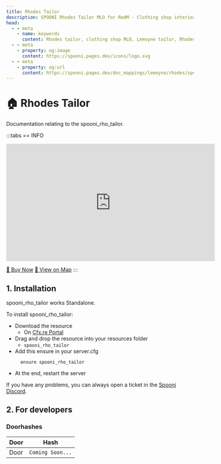 ```yaml
---
title: Rhodes Tailor
description: SPOONI Rhodes Tailor MLO for RedM - Clothing shop interior with workshop area. Fashion and tailoring business for Rhodes roleplay in Red Dead Redemption 2.
head:
  - - meta
    - name: keywords
      content: Rhodes tailor, clothing shop MLO, Lemoyne tailor, Rhodes fashion, tailor shop, Rhodes mapping, RDR2 Rhodes
  - - meta
    - property: og:image
      content: https://spooni.pages.dev/icons/logo.svg
  - - meta
    - property: og:url
      content: https://spooni.pages.dev/doc_mappings/lemoyne/rhodes/spooni_rho_tailor
---
```


# 🏠 Rhodes Tailor
Documentation relating to the spooni_rho_tailor.

:::tabs
== INFO
<iframe width="560" height="315" src="https://www.youtube.com/embed/rJWEFylQqms?si=XCssMitAWduBZhf1" frameborder="0" allow="accelerometer; autoplay; clipboard-write; encrypted-media; gyroscope; picture-in-picture; web-share" referrerpolicy="strict-origin-when-cross-origin" allowfullscreen></iframe>

<a href="https://spooni-mapping.tebex.io/package/6770043" class="button-buy">🛒 Buy Now</a>
<a href="https://spooni.de/rdr2/?m=house202" class="button-map">📍 View on Map</a>
:::

## 1. Installation
spooni_rho_tailor works Standalone.  

To install spooni_rho_tailor:
- Download the resource
  - On [Cfx.re Portal](https://portal.cfx.re/)
- Drag and drop the resource into your resources folder
  - `spooni_rho_tailor`
- Add this ensure in your server.cfg
  ```
    ensure spooni_rho_tailor
  ```
- At the end, restart the server

If you have any problems, you can always open a ticket in the [Spooni Discord](https://discord.gg/spooni).

## 2. For developers
### Doorhashes
| Door                      | Hash
|---------------------------|----------------------------------------------------------------------------------|
| Door                      | `Coming Soon...`
